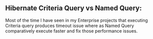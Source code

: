 
## Hibernate Criteria Query vs Named Query: 
Most of the time I have seen in my Enterprise projects that executing Criteria query produces timeout issue where as Named Query comparatively execute faster and fix those performance issues.
